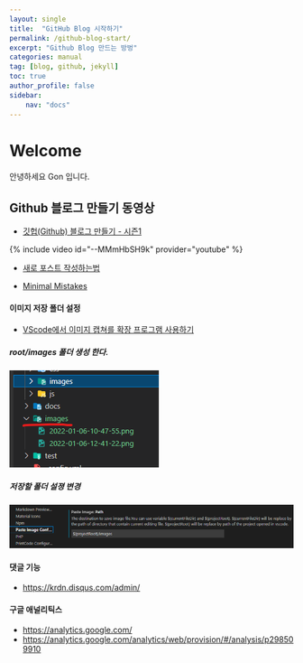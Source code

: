 ```yaml
---
layout: single
title:  "GitHub Blog 시작하기"
permalink: /github-blog-start/
excerpt: "Github Blog 만드는 방벙"
categories: manual
tag: [blog, github, jekyll]
toc: true
author_profile: false
sidebar:
    nav: "docs"
---
```


# Welcome 

안녕하세요 Gon 입니다.

## Github 블로그 만들기 동영상

- [깃헙(Github) 블로그 만들기 - 시즌1](https://www.youtube.com/watch?v=--MMmHbSH9k&list=PLIMb_GuNnFwfQBZQwD-vCZENL5YLDZekr)

{% include video id="--MMmHbSH9k" provider="youtube" %}

- [새로 포스트 작성하는법](https://jekyllrb.com/docs/posts/)


- [Minimal Mistakes](https://mmistakes.github.io/minimal-mistakes/docs/quick-start-guide/)



#### 이미지 저장 폴더 설정  

- [VScode에서 이미지 캡쳐를 확장 프로그램 사용하기](https://uxgjs.tistory.com/187)

##### root/images 폴더 생성 한다.
   ![](../images/2022-01-06-12-42-24.png)

##### 저장할 폴더 설졍 변경
  ![](../images/2022-01-06-12-41-22.png)


#### 댓글 기능 
- https://krdn.disqus.com/admin/

#### 구글 애널리틱스
- https://analytics.google.com/
- https://analytics.google.com/analytics/web/provision/#/analysis/p298509910